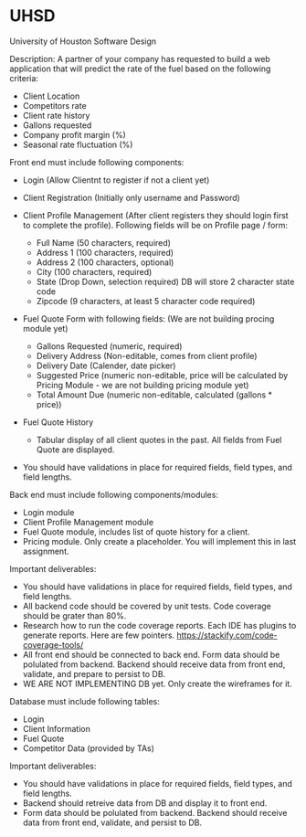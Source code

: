 # UHSD
University of Houston Software Design

Description: 
A partner of your company has requested to build a web application that will predict the
rate of the fuel based on the following criteria:
- Client Location
- Competitors rate
- Client rate history
- Gallons requested
- Company profit margin (%)
- Seasonal rate fluctuation (%)

Front end must include following components:
- Login (Allow Clientnt to register if not a client yet)
- Client Registration (Initially only username and Password)
- Client Profile Management (After client registers they should login first to complete the profile). Following fields will be on Profile page / form:
	- Full Name (50 characters, required)
	- Address 1 (100 characters, required)
	- Address 2 (100 characters, optional)
	- City (100 characters, required)
	- State (Drop Down, selection required) DB will store 2 character state code
	- Zipcode (9 characters, at least 5 character code required)
	
- Fuel Quote Form with following fields: (We are not building procing module yet)
	- Gallons Requested (numeric, required)
	- Delivery Address (Non-editable, comes from client profile)
	- Delivery Date (Calender, date picker)
	- Suggested Price (numeric non-editable, price will be calculated by Pricing Module - we are not building pricing module yet)
	- Total Amount Due (numeric non-editable, calculated (gallons * price))
	
- Fuel Quote History
	- Tabular display of all client quotes in the past. All fields from Fuel Quote are displayed.

- You should have validations in place for required fields, field types, and field lengths. 

Back end must include following components/modules:
- Login module
- Client Profile Management module
- Fuel Quote module, includes list of quote history for a client.
- Pricing module. Only create a placeholder. You will implement this in last assignment.

Important deliverables:
- You should have validations in place for required fields, field types, and field lengths. 
- All backend code should be covered by unit tests. Code coverage should be grater than 80%. 
- Research how to run the code coverage reports. Each IDE has plugins to generate reports. Here are few pointers. https://stackify.com/code-coverage-tools/
- All front end should be connected to back end. Form data should be polulated from backend. Backend should receive data from front end, validate, and prepare to persist to DB.
- WE ARE NOT IMPLEMENTING DB yet. Only create the wireframes for it.

Database must include following tables:
- Login
- Client Information
- Fuel Quote
- Competitor Data (provided by TAs)

Important deliverables:
- You should have validations in place for required fields, field types, and field lengths. 
- Backend should retreive data from DB and display it to front end.
- Form data should be polulated from backend. Backend should receive data from front end, validate, and persist to DB.
